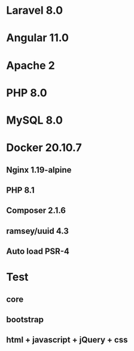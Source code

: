 # Laravel 8.0

# Angular 11.0

# Apache 2

# PHP 8.0

# MySQL 8.0

# Docker 20.10.7

  ## Nginx 1.19-alpine
  
  ## PHP 8.1
  
  ## Composer 2.1.6
  
  ## ramsey/uuid 4.3
  
  ## Auto load PSR-4 
 
  ##
  

# Test

## core

## bootstrap

## html + javascript + jQuery + css
